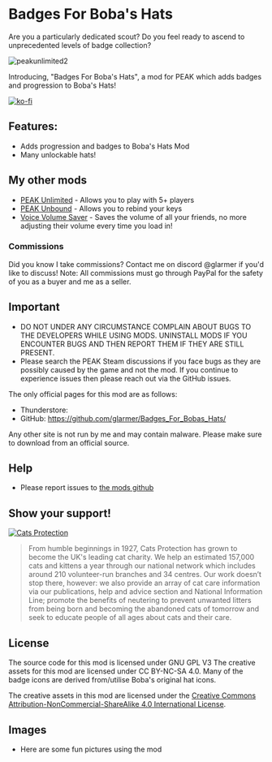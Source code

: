 # Badges For Boba's Hats

Are you a particularly dedicated scout? Do you feel ready to ascend to unprecedented levels of badge collection?

![peakunlimited2](https://glarmer.xyz/images/head.png)

Introducing, "Badges For Boba's Hats", a mod for PEAK which adds badges and progression to Boba's Hats! 

[![ko-fi](https://ko-fi.com/img/githubbutton_sm.svg)](https://ko-fi.com/Q5Q7IFRUH)

## Features:
- Adds progression and badges to Boba's Hats Mod
- Many unlockable hats!

## My other mods

- [PEAK Unlimited](https://thunderstore.io/c/peak/p/glarmer/PEAK_Unlimited/) - Allows you to play with 5+ players
- [PEAK Unbound](https://thunderstore.io/c/peak/p/glarmer/PEAK_Unbound/) - Allows you to rebind your keys
- [Voice Volume Saver](https://thunderstore.io/c/peak/p/glarmer/PEAK_Voice_Volume_Saver/) - Saves the volume of all your friends, no more adjusting their volume every time you load in!

### Commissions
Did you know I take commissions? Contact me on discord @glarmer if you'd like to discuss! Note: All commissions must go through PayPal for the safety of you as a buyer and me as a seller.

## Important
- DO NOT UNDER ANY CIRCUMSTANCE COMPLAIN ABOUT BUGS TO THE DEVELOPERS WHILE USING MODS. UNINSTALL MODS IF YOU ENCOUNTER BUGS AND THEN REPORT THEM IF THEY ARE STILL PRESENT.
- Please search the PEAK Steam discussions if you face bugs as they are possibly caused by the game and not the mod. If you continue to experience issues then please reach out via the GitHub issues.

The only official pages for this mod are as follows:
- Thunderstore: 
- GitHub: https://github.com/glarmer/Badges_For_Bobas_Hats/

Any other site is not run by me and may contain malware. Please make sure to download from an official source.

## Help
- Please report issues to [the mods github](https://github.com/glarmer/Badges_For_Bobas_Hats/)

## Show your support!

[![Cats Protection](https://panels.twitch.tv/panel-91904368-image-47a8d464-e0e2-4b7d-8b3b-a0bd922d828b)](https://www.cats.org.uk/donate)
> From humble beginnings in 1927, Cats Protection has grown to become the UK's leading cat charity.
> We help an estimated 157,000 cats and kittens a year through our national network which includes around 210 volunteer-run branches and 34 centres.
> Our work doesn’t stop there, however: we also provide an array of cat care information via our publications, help and advice section and National Information Line; promote the benefits of neutering to prevent unwanted litters from being born and becoming the abandoned cats of tomorrow and seek to educate people of all ages about cats and their care.

## License
The source code for this mod is licensed under GNU GPL V3
The creative assets for this mod are licensed under CC BY-NC-SA 4.0. Many of the badge icons are derived from/utilise Boba's original hat icons.

The creative assets in this mod are licensed under the
[Creative Commons Attribution-NonCommercial-ShareAlike 4.0 International License](https://creativecommons.org/licenses/by-nc-sa/4.0/).

## Images
- Here are some fun pictures using the mod

